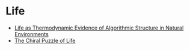 # Life

- [Life as Thermodynamic Evidence of Algorithmic Structure in Natural Environments](https://www.mdpi.com/1099-4300/14/11/2173)
- [The Chiral Puzzle of Life](https://iopscience.iop.org/article/10.3847/2041-8213/ab8dc6)

